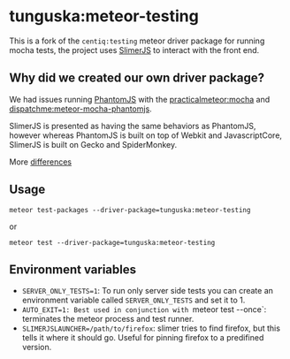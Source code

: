 # tunguska:meteor-testing

This is a fork of the `centiq:testing` meteor driver package for running mocha tests, the project uses [SlimerJS](https://slimerjs.org/) to interact with the front end.

## Why did we created our own driver package?

We had issues running [PhantomJS](http://phantomjs.org/) with the [practicalmeteor:mocha](https://atmospherejs.com/practicalmeteor/mocha) and [dispatchme:meteor-mocha-phantomjs](https://github.com/DispatchMe/meteor-mocha).

SlimerJS is presented as having the same behaviors as PhantomJS, however whereas PhantomJS is built on top of Webkit and JavascriptCore, SlimerJS is built on Gecko and SpiderMonkey.

More [differences](https://docs.slimerjs.org/current/differences-with-phantomjs.html)

## Usage

`meteor test-packages --driver-package=tunguska:meteor-testing`

or

`meteor test --driver-package=tunguska:meteor-testing`

## Environment variables

- `SERVER_ONLY_TESTS=1`: To run only server side tests you can create an environment variable called `SERVER_ONLY_TESTS` and set it to 1.
- `AUTO_EXIT=1: Best used in conjunction with `meteor test --once`: terminates the meteor process and test runner.
- `SLIMERJSLAUNCHER=/path/to/firefox`: slimer tries to find firefox, but this tells it where it should go. Useful for pinning firefox to a predifined version.
